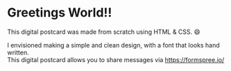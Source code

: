 # Greetings World!!

This digital postcard was made from scratch using HTML & CSS. :smile:

I envisioned making a simple and clean design, with a font that looks hand written.  
This digital postcard allows you to share messages via https://formspree.io/

<!--stackedit_data:
eyJoaXN0b3J5IjpbLTU2NjI3MjU5XX0=
-->